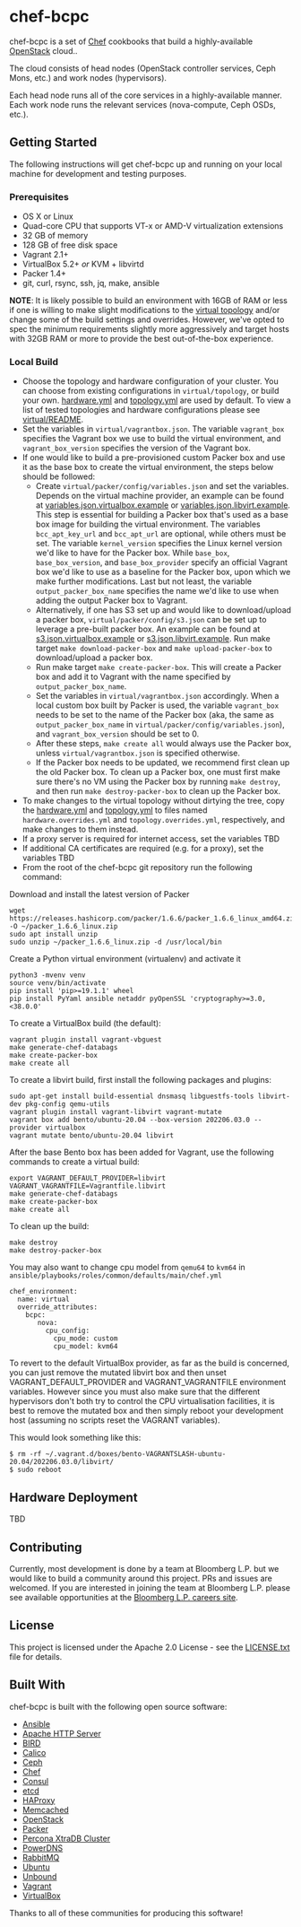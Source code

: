 # chef-bcpc

chef-bcpc is a set of [Chef](https://github.com/opscode/chef) cookbooks that
build a highly-available [OpenStack](http://www.openstack.org/) cloud..

The cloud consists of head nodes (OpenStack controller services, Ceph Mons,
etc.) and work nodes (hypervisors).

Each head node runs all of the core services in a highly-available manner. Each
work node runs the relevant services (nova-compute, Ceph OSDs, etc.).


## Getting Started

The following instructions will get chef-bcpc up and running on your local
machine for development and testing purposes.


### Prerequisites

* OS X or Linux
* Quad-core CPU that supports VT-x or AMD-V virtualization extensions
* 32 GB of memory
* 128 GB of free disk space
* Vagrant 2.1+
* VirtualBox 5.2+ *or* KVM + libvirtd
* Packer 1.4+
* git, curl, rsync, ssh, jq, make, ansible

**NOTE**: It is likely possible to build an environment with 16GB of RAM or less
if one is willing to make slight modifications to the
 [virtual topology](virtual/topology/hardware.yml) and/or change some of the
build settings and overrides. However, we've opted to spec the minimum
requirements slightly more aggressively and target hosts with 32GB RAM or more
to provide the best out-of-the-box experience.


### Local Build

* Choose the topology and hardware configuration of your cluster. You can
choose from existing configurations in `virtual/topology`, or build your own.
[hardware.yml](virtual/topology/hardware.yml) and
[topology.yml](virtual/topology/topology.yml) are used by default. To view a
list of tested topologies and hardware configurations please see
[virtual/README](virtual/README.md).
* Set the variables in `virtual/vagrantbox.json`. The variable `vagrant_box` specifies the
Vagrant box we use to build the virtual environment, and `vagrant_box_version` specifies
the version of the Vagrant box.
* If one would like to build a pre-provisioned custom Packer box and use it as the base box
to create the virtual environment, the steps below should be followed:
  * Create `virtual/packer/config/variables.json` and set the variables. Depends on the
virtual machine provider, an example can be found at
[variables.json.virtualbox.example](virtual/packer/config/variables.json.virtualbox.example)
or [variables.json.libvirt.example](virtual/packer/config/variables.json.libvirt.example).
This step is essential for building a Packer box that's used as a base box image for building
the virtual environment. The variables `bcc_apt_key_url` and `bcc_apt_url` are optional,
while others must be set. The variable `kernel_version` specifies the Linux kernel version we'd
like to have for the Packer box. While `base_box`, `base_box_version`, and `base_box_provider`
specify an official Vagrant box we'd like to use as a baseline for the Packer box, upon which
we make further modifications. Last but not least, the variable `output_packer_box_name` specifies
the name we'd like to use when adding the output Packer box to Vagrant.
  * Alternatively, if one has S3 set up and would like to download/upload a packer box, `virtual/packer/config/s3.json`
can be set up to leverage a pre-built packer box. An example can be found at
[s3.json.virtualbox.example](virtual/packer/config/s3.json.virtualbox.example)
or [s3.json.libvirt.example](virtual/packer/config/s3.json.libvirt.example). Run make target `make download-packer-box`
and `make upload-packer-box` to download/upload a packer box.
  * Run make target `make create-packer-box`. This will create a Packer box and add it to Vagrant
with the name specified by `output_packer_box_name`.
  * Set the variables in `virtual/vagrantbox.json` accordingly. When a local custom box built by Packer
is used, the variable `vagrant_box` needs to be set to the name of the Packer box (aka, the same as
`output_packer_box_name` in `virtual/packer/config/variables.json`), and `vagrant_box_version` should be set to 0.
  * After these steps, `make create all` would always use the Packer box, unless `virtual/vagrantbox.json`
is specified otherwise.
  * If the Packer box needs to be updated, we recommend first clean up the old Packer box. To clean up a
Packer box, one must first make sure there's no VM using the Packer box by running `make destroy`, and then
run `make destroy-packer-box` to clean up the Packer box.
* To make changes to the virtual topology without dirtying the tree, copy the
[hardware.yml](virtual/topology/hardware.yml) and
[topology.yml](virtual/topology/topology.yml) to files named
`hardware.overrides.yml` and `topology.overrides.yml`, respectively, and make
changes to them instead.
* If a proxy server is required for internet access, set the variables TBD
* If additional CA certificates are required (e.g. for a proxy), set the variables TBD
* From the root of the chef-bcpc git repository run the following command:

Download and install the latest version of Packer

```shell
wget https://releases.hashicorp.com/packer/1.6.6/packer_1.6.6_linux_amd64.zip -O ~/packer_1.6.6_linux.zip
sudo apt install unzip
sudo unzip ~/packer_1.6.6_linux.zip -d /usr/local/bin
```


Create a Python virtual environment (virtualenv) and activate it

```shell
python3 -mvenv venv
source venv/bin/activate
pip install 'pip>=19.1.1' wheel
pip install PyYaml ansible netaddr pyOpenSSL 'cryptography>=3.0,<38.0.0'
```

To create a VirtualBox build (the default):

```shell
vagrant plugin install vagrant-vbguest
make generate-chef-databags
make create-packer-box
make create all
```

To create a libvirt build, first install the following packages and plugins:

```shell
sudo apt-get install build-essential dnsmasq libguestfs-tools libvirt-dev pkg-config qemu-utils
vagrant plugin install vagrant-libvirt vagrant-mutate
vagrant box add bento/ubuntu-20.04 --box-version 202206.03.0 --provider virtualbox
vagrant mutate bento/ubuntu-20.04 libvirt
```

After the base Bento box has been added for Vagrant, use the following commands to create a virtual build:

```shell
export VAGRANT_DEFAULT_PROVIDER=libvirt VAGRANT_VAGRANTFILE=Vagrantfile.libvirt
make generate-chef-databags
make create-packer-box
make create all
```

To clean up the build:
```shell
make destroy
make destroy-packer-box
```


You may also want to change cpu model from `qemu64` to `kvm64` in
`ansible/playbooks/roles/common/defaults/main/chef.yml`

```
chef_environment:
  name: virtual
  override_attributes:
    bcpc:
       nova:
         cpu_config:
           cpu_mode: custom
           cpu_model: kvm64
```

To revert to the default VirtualBox provider, as far as the build is
concerned, you can just remove the mutated libvirt box and then unset
VAGRANT_DEFAULT_PROVIDER and VAGRANT_VAGRANTFILE environment
variables. However since you must also make sure that the different
hypervisors don't both try to control the CPU virtualisation
facilities, it is best to remove the mutated box and then simply
reboot your development host (assuming no scripts reset the VAGRANT
variables).

This would look something like this:

```shell
$ rm -rf ~/.vagrant.d/boxes/bento-VAGRANTSLASH-ubuntu-20.04/202206.03.0/libvirt/
$ sudo reboot
```

## Hardware Deployment

TBD


## Contributing

Currently, most development is done by a team at Bloomberg L.P. but we would
like to build a community around this project. PRs and issues are welcomed. If
you are interested in joining the team at Bloomberg L.P. please see available
opportunities at the [Bloomberg L.P. careers site](https://careers.bloomberg.com/job/search?qf=cloud).


## License

This project is licensed under the Apache 2.0 License - see the
[LICENSE.txt](LICENSE.txt) file for details.


## Built With

chef-bcpc is built with the following open source software:

 - [Ansible](https://www.ansible.com/)
 - [Apache HTTP Server](http://httpd.apache.org/)
 - [BIRD](https://bird.network.cz)
 - [Calico](https://www.projectcalico.org)
 - [Ceph](http://ceph.com/)
 - [Chef](http://www.opscode.com/chef/)
 - [Consul](https://www.consul.io)
 - [etcd](https://etcd.io)
 - [HAProxy](http://haproxy.1wt.eu/)
 - [Memcached](http://memcached.org)
 - [OpenStack](http://www.openstack.org/)
 - [Packer](https://www.packer.io/)
 - [Percona XtraDB Cluster](http://www.percona.com/software/percona-xtradb-cluster)
 - [PowerDNS](https://www.powerdns.com/)
 - [RabbitMQ](http://www.rabbitmq.com/)
 - [Ubuntu](http://www.ubuntu.com/)
 - [Unbound](https://nlnetlabs.nl/projects/unbound/about/)
 - [Vagrant](http://www.vagrantup.com/)
 - [VirtualBox](https://www.virtualbox.org/)

Thanks to all of these communities for producing this software!
